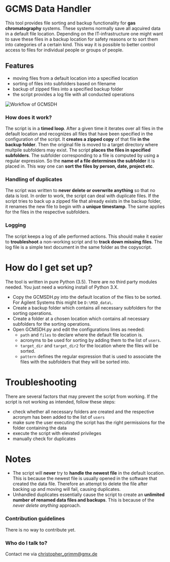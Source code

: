 # GCMS Data Handler #

This tool provides file sorting and backup functionality for **gas chromatography** systems. These systems normally save all aqcuired data in a default file location. Depending on the IT-infrastructure one might want to save these files in a backup location for safety reasons or to sort them into categories of a certain kind. This way it is possible to better control access to files for individual people or groups of people.

## Features ##

- moving files from a default location into a specified location
- sorting of files into subfolders based on filename
- backup of zipped files into a specified backup folder
- the script provides a log file with all conducted operations

![Workflow of GCMSDH](https://github.com/m0n0368291/GCMS-Data-Handler/blob/master/copyscript/static/workflow.png)


### How does it work? ###

The script is in a **timed loop**. After a given time it iterates over all files in the default location and recognizes all files that have been specified in the configuration of the script. It **creates a zipped copy** of that file **in the backup folder**. Then the original file is moved to a target directory where multpile subfolders may exist. The script **places the files in specified subfolders**. The subfolder corresponding to a file is computed by using a regular expression. So the **name of a file determines the subfolder** it is placed in. This way one can **sort the files by person, date, project etc**.

### Handling of duplicates ###

The script was written to **never delete or overwrite anything** so that no data is lost. In order to work, the script can deal with duplicate files. If the script tries to back up a zipped file that already exists in the backup folder, it renames the new file to begin with a **unique timestamp**. The same applies for the files in the respective subfolders.

### Logging ###

The script keeps a log of alle performed actions. This should make it easier to **troubleshoot** a non-working script and to **track down missing files**. The log file is a simple text document in the same folder as the copyscript.


# How do I get set up? #
The tool is written in pure Python (3.5). There are no third party modules needed. You just need a working install of Python 3.X.

- Copy the GCMSDH.py into the default location of the files to be sorted. For Agilent Systems this might be ``D:\MSD_data\``.
- Create a backup folder which contains all necessary subfolders for the sorting operations.
- Create a folder at a chosen location which contains all necessary subfolders for the sorting operations.
- Open GCMSDH.py and edit the configurations lines as needed:
    - ``path`` and ``files`` to declare where the default file location is.
    - acronyms to be used for sorting by adding them to the list of ``users``.
    - ``target_dir`` and ``target_dir2`` for the location where the files will be sorted.
    - ``pattern`` defines the regular expression that is used to associate the files with the subfolders that they will be sorted into.

# Troubleshooting #

There are several factors that may prevent the script from working. If the script is not working as intended, follow these steps:

- check whether all necessary folders are created and the respective acronym has been added to the list of ``users``
- make sure the user executing the script has the right permissions for the folder containing the data
- execute the script with elevated privileges
- manually check for duplicates

# Notes #

- The script will **never** try to **handle the newest file** in the default location. This is because the newest file is usually opened in the software that created the data file. Therefore an attempt to delete the file after backing up and moving will fail, causing duplicates.
- Unhandled duplicates essentially cause the script to create an **unlimited number of renamed data files and backups**. This is because of the *never delete anything* approach.

### Contribution guidelines ###

There is no way to contribute yet.


### Who do I talk to? ###

Contact me via christopher_grimm@gmx.de
